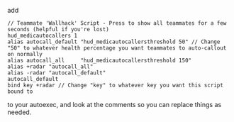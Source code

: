 add 

```
// Teammate 'Wallhack' Script - Press to show all teammates for a few seconds (helpful if you're lost)
hud_medicautocallers 1
alias autocall_default "hud_medicautocallersthreshold 50" // Change "50" to whatever health percentage you want teammates to auto-callout on normally
alias autocall_all     "hud_medicautocallersthreshold 150"
alias +radar "autocall_all"
alias -radar "autocall_default"
autocall_default
bind key +radar // Change "key" to whatever key you want this script bound to
```

to your autoexec, and look at the comments so you can replace things as needed.